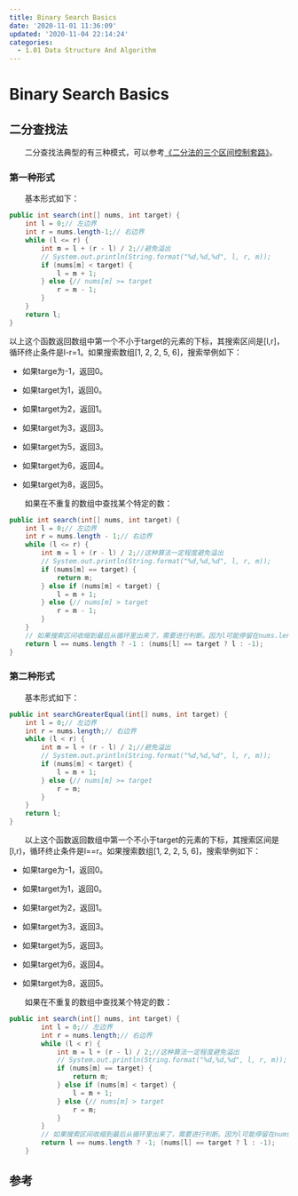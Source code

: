```yaml
---
title: Binary Search Basics
date: '2020-11-01 11:36:09'
updated: '2020-11-04 22:14:24'
categories:
  - 1.01 Data Structure And Algorithm
---
```

# Binary Search Basics

## 二分查找法

　　二分查找法典型的有三种模式，可以参考[《二分法的三个区间控制套路》](https://zhuanlan.zhihu.com/p/25906225)。

### 第一种形式

　　基本形式如下：

```java
public int search(int[] nums, int target) {
    int l = 0;// 左边界
    int r = nums.length-1;// 右边界
    while (l <= r) {
        int m = l + (r - l) / 2;//避免溢出
        // System.out.println(String.format("%d,%d,%d", l, r, m));
        if (nums[m] < target) {
            l = m + 1;
        } else {// nums[m] >= target
            r = m - 1;
        }
    }
    return l;
}
```

以上这个函数返回数组中第一个不小于target的元素的下标，其搜索区间是[l,r]，循环终止条件是l-r=1。如果搜索数组[1, 2, 2, 5, 6]，搜索举例如下：

- 如果targe为-1，返回0。

- 如果target为1，返回0。

- 如果target为2，返回1。

- 如果target为3，返回3。

- 如果target为5，返回3。

- 如果target为6，返回4。

- 如果target为8，返回5。

　　如果在不重复的数组中查找某个特定的数：

```java
public int search(int[] nums, int target) {
    int l = 0;// 左边界
    int r = nums.length - 1;// 右边界
    while (l <= r) {
        int m = l + (r - l) / 2;//这种算法一定程度避免溢出
        // System.out.println(String.format("%d,%d,%d", l, r, m));
        if (nums[m] == target) {
            return m;
        } else if (nums[m] < target) {
            l = m + 1;
        } else {// nums[m] > target
            r = m - 1;
        }
    }
    // 如果搜索区间收缩到最后从循环里出来了，需要进行判断。因为l可能停留在nums.length，同时若target不在数组中，nums[l]为不小于target的那个数，所以需要进一步判断。
    return l == nums.length ? -1 : (nums[l] == target ? l : -1);
}
```

### 第二种形式

　　基本形式如下：

```java
public int searchGreaterEqual(int[] nums, int target) {
    int l = 0;// 左边界
    int r = nums.length;// 右边界
    while (l < r) {
        int m = l + (r - l) / 2;//避免溢出
        // System.out.println(String.format("%d,%d,%d", l, r, m));
        if (nums[m] < target) {
            l = m + 1;
        } else {// nums[m] >= target
            r = m;
        }
    }
    return l;
}
```

　　以上这个函数返回数组中第一个不小于target的元素的下标，其搜索区间是[l,r)，循环终止条件是l==r。如果搜索数组[1, 2, 2, 5, 6]，搜索举例如下：

- 如果targe为-1，返回0。

- 如果target为1，返回0。

- 如果target为2，返回1。

- 如果target为3，返回3。

- 如果target为5，返回3。

- 如果target为6，返回4。

- 如果target为8，返回5。

　　如果在不重复的数组中查找某个特定的数：

```java
public int search(int[] nums, int target) {
        int l = 0;// 左边界
        int r = nums.length;// 右边界
        while (l < r) {
            int m = l + (r - l) / 2;//这种算法一定程度避免溢出
            // System.out.println(String.format("%d,%d,%d", l, r, m));
            if (nums[m] == target) {
                return m;
            } else if (nums[m] < target) {
                l = m + 1;
            } else {// nums[m] > target
                r = m;
            }
        }
        // 如果搜索区间收缩到最后从循环里出来了，需要进行判断。因为l可能停留在nums.length，同时若target不在数组中，nums[l]为不小于target的那个数，所以需要进一步判断。
        return l == nums.length ? -1; (nums[l] == target ? l : -1);
    }
```

## 参考

[^1]: [二分查找算法详解](https://www.cxyxiaowu.com/2843.html)
